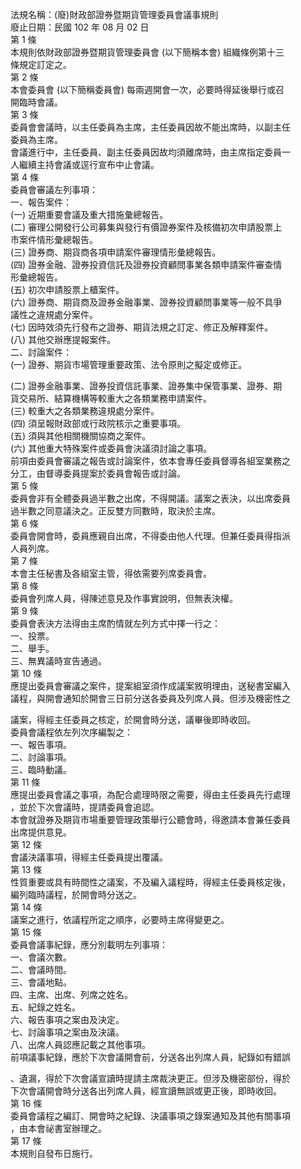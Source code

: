 法規名稱：(廢)財政部證券暨期貨管理委員會議事規則  
廢止日期：民國 102 年 08 月 02 日  
第 1 條  
本規則依財政部證券暨期貨管理委員會 (以下簡稱本會) 組織條例第十三  
條規定訂定之。  
第 2 條  
本會委員會 (以下簡稱委員會) 每兩週開會一次，必要時得延後舉行或召  
開臨時會議。  
第 3 條  
委員會會議時，以主任委員為主席，主任委員因故不能出席時，以副主任  
委員為主席。  
會議進行中，主任委員、副主任委員因故均須離席時，由主席指定委員一  
人繼續主持會議或逕行宣布中止會議。  
第 4 條  
委員會審議左列事項：  
一、報告案件：  
(一) 近期重要會議及重大措施彙總報告。  
(二) 審理公開發行公司募集與發行有價證券案件及核備初次申請股票上  
市案件情形彙總報告。  
(三) 證券商、期貨商各項申請案件審理情形彙總報告。  
(四) 證券金融、證券投資信託及證券投資顧問事業各類申請案件審查情  
形彙總報告。  
(五) 初次申請股票上櫃案件。  
(六) 證券商、期貨商及證券金融事業、證券投資顧問事業等一般不具爭  
議性之違規處分案件。  
(七) 因時效須先行發布之證券、期貨法規之訂定、修正及解釋案件。  
(八) 其他交辦應提報案件。  
二、討論案件：  
(一) 證券、期貨市場管理重要政策、法令原則之擬定或修正。  


(二) 證券金融事業、證券投資信託事業、證券集中保管事業、證券、期  
貨交易所、結算機構等較重大之各類業務申請案件。  
(三) 較重大之各類業務違規處分案件。  
(四) 須呈報財政部或行政院核示之重要事項。  
(五) 須與其他相關機關協商之案件。  
(六) 其他重大特殊案件或委員會決議須討論之事項。  
前項由委員會審議之報告或討論案件，依本會專任委員督導各組室業務之  
分工，由督導委員提案於委員會報告或討論。  
第 5 條  
委員會非有全體委員過半數之出席，不得開議。議案之表決，以出席委員  
過半數之同意議決之。正反雙方同數時，取決於主席。  
第 6 條  
委員會開會時，委員應親自出席，不得委由他人代理。但兼任委員得指派  
人員列席。  
第 7 條  
本會主任秘書及各組室主管，得依需要列席委員會。  
第 8 條  
委員會列席人員，得陳述意見及作事實說明，但無表決權。  
第 9 條  
委員會表決方法得由主席酌情就左列方式中擇一行之：  
一、投票。  
二、舉手。  
三、無異議時宣告通過。  
第 10 條  
應提出委員會審議之案件，提案組室須作成議案敘明理由，送秘書室編入  
議程，與開會通知於開會三日前分送各委員及列席人員。但涉及機密性之  


議案，得經主任委員之核定，於開會時分送，議畢後即時收回。  
委員會議程依左列次序編製之：  
一、報告事項。  
二、討論事項。  
三、臨時動議。  
第 11 條  
應提出委員會議之事項，為配合處理時限之需要，得由主任委員先行處理  
，並於下次會議時，提請委員會追認。  
本會就證券及期貨市場重要管理政策舉行公聽會時，得邀請本會兼任委員  
出席提供意見。  
第 12 條  
會議決議事項，得經主任委員提出覆議。  
第 13 條  
性質重要或具有時間性之議案，不及編入議程時，得經主任委員核定後，  
編列臨時議程，於開會時分送之。  
第 14 條  
議案之進行，依議程所定之順序，必要時主席得變更之。  
第 15 條  
委員會議事紀錄，應分別載明左列事項：  
一、會議次數。  
二、會議時間。  
三、會議地點。  
四、主席、出席、列席之姓名。  
五、紀錄之姓名。  
六、報告事項之案由及決定。  
七、討論事項之案由及決議。  
八、出席人員認應記載之其他事項。  
前項議事紀錄，應於下次會議開會前，分送各出列席人員，紀錄如有錯誤  


、遺漏，得於下次會議宣讀時提請主席裁決更正。但涉及機密部份，得於  
下次會議開會時分送各出列席人員，經宣讀無誤或更正後，即時收回。  
第 16 條  
委員會議程之編訂、開會時之紀錄、決議事項之錄案通知及其他有關事項  
，由本會祕書室辦理之。  
第 17 條  
本規則自發布日施行。  


